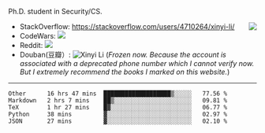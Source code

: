 Ph.D. student in Security/CS.

<img align="right" src="https://github-readme-stats.vercel.app/api?username=li-xin-yi&count_private=true&show_icons=true&hide_title=true&theme=tokyonight" />

- StackOverflow: https://stackoverflow.com/users/4710264/xinyi-li/
- CodeWars: [![](https://www.codewars.com/users/xy-li/badges/micro)](https://www.codewars.com/users/xy-li/)
- Reddit: [![](https://img.shields.io/reddit/user-karma/combined/xy-li?style=social)](https://www.reddit.com/user/xy-li/)
- Douban(豆瓣）: ![Xinyi Li](https://www.douban.com/people/yangzhou301/)  (*Frozen now. Because the account is associated with a deprecated phone number which I cannot verify now. But I extremely recommend the books I marked on this website.*)

---

<!--START_SECTION:waka-->
```text
Other      16 hrs 47 mins  ███████████████████▒░░░░░   77.56 % 
Markdown   2 hrs 7 mins    ██▒░░░░░░░░░░░░░░░░░░░░░░   09.81 % 
TeX        1 hr 27 mins    █▓░░░░░░░░░░░░░░░░░░░░░░░   06.77 % 
Python     38 mins         ▓░░░░░░░░░░░░░░░░░░░░░░░░   02.97 % 
JSON       27 mins         ▓░░░░░░░░░░░░░░░░░░░░░░░░   02.10 % 
```
<!--END_SECTION:waka-->
